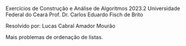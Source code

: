 Exercícios de Construção e Análise de Algoritmos 2023.2
Universidade Federal do Ceará
Prof. Dr. Carlos Eduardo Fisch de Brito

Resolvido por: Lucas Cabral Amador Mourão 

Mais problemas de ordenação de listas. 
